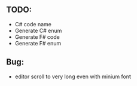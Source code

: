 ## TODO:
* C# code name
* Generate C# enum
* Generate F# code
* Generate F# enum

## Bug:
* editor scroll to very long even with minium font